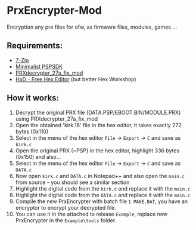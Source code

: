 # PrxEncrypter-Mod
Encryption any prx files for ofw, as firmware files, modules, games ...

## Requirements:
* [7-Zip](https://www.7-zip.org/)
* [Minimalist PSPSDK](https://sourceforge.net/projects/minpspw/)
* [PRXdecrypter_27a_fix_mod](https://github.com/ErikPshat/PRXdecrypter_27a_fix_mod)
* [HxD - Free Hex Editor](https://mh-nexus.de/en/downloads.php?product=HxD20) (but better Hex Workshop)

## How it works:
1. Decrypt the original PRX file (DATA.PSP/EBOOT.BIN/MODULE.PRX) using PRXdecrypter_27a_fix_mod
1. Open the obtained 'kirk.16' file in the hex editor, it takes exactly 272 bytes (0x110)
1. Select in the menu of the hex editor `File` -> `Export` -> `C` and save as `kirk.c`
1. Open the original PRX (~PSP) in the hex editor, highlight 336 bytes (0x150) and also...
1. Select in the menu of the hex editor `File` -> `Export` -> `C` and save as `DATA.c`
1. Now open `kirk.c` and `DATA.c` in Notepad++ and also open the `main.c` from source - you should see a similar section
1. Highlight the digital code from the `kirk.c` and replace it with the `main.c`
1. Highlight the digital code from the `DATA.c` and replace it with the `main.c`
1. Compile the new PrxEncrypter with batch file `1 MAKE.BAT`, you have an encryptor to encrypt your decrypted file.
1. You can use it in the attached to release `Example`, replace new PrxEncrypter in the `Example\tools` folder.
